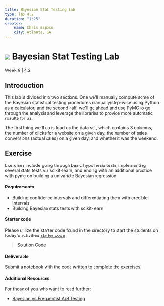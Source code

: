 ```yaml
---
title: Bayesian Stat Testing Lab
type: lab 4.2
duration: "1:25"
creator:
    name: Chris Esposo
    city: Atlanta, GA
---
```


# ![](https://ga-dash.s3.amazonaws.com/production/assets/logo-9f88ae6c9c3871690e33280fcf557f33.png) Bayesian Stat Testing Lab
Week 8 | 4.2

## Introduction

This lab is divided into two sections. One we'll manually compute some of the Bayesian statistical testing procedures manually/step-wise using Python as a calculator, and the second half, we'll go ahead and use PyMC to go through the analysis and leverage the libraries to provide more automatic results for us.

The first thing we'll do is load up the data set, which contains 3 columns, the number of clicks for a website on a given day, the number of sales conversions (actual sales) on a given day, and whether it was the weekend.



## Exercise

Exercises include going through basic hypothesis tests, implementing several stats tests via scikit-learn, and ending with an additional practice with pymc on building a univariate Bayesian regression



#### Requirements

- Building confidence intervals and differentiating them with credible intervals
- Building Bayesian stats tests with scikit-learn


#### Starter code

Please utilize the starter code found in the directory to start the students on today's activities
[starter code](./code/w8-4.2-starter.ipynb)

> [Solution Code](./code/w8-4.2-solutions.ipynb)

#### Deliverable

Submit a notebook with the code written to complete the exercises!

#### Additional Resources

For those of you who want to read further:

- [Bayesian vs Frequentist A/B Testing](http://conversionxl.com/bayesian-frequentist-ab-testing/)
